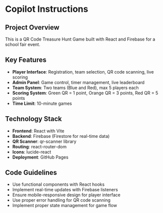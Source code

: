 # Copilot Instructions

<!-- Use this file to provide workspace-specific custom instructions to Copilot. For more details, visit https://code.visualstudio.com/docs/copilot/copilot-customization#_use-a-githubcopilotinstructionsmd-file -->

## Project Overview
This is a QR Code Treasure Hunt Game built with React and Firebase for a school fair event.

## Key Features
- **Player Interface**: Registration, team selection, QR code scanning, live scoring
- **Admin Panel**: Game control, timer management, live leaderboard
- **Team System**: Two teams (Blue and Red), max 5 players each
- **Scoring System**: Green QR = 1 point, Orange QR = 3 points, Red QR = 5 points
- **Time Limit**: 10-minute games

## Technology Stack
- **Frontend**: React with Vite
- **Backend**: Firebase (Firestore for real-time data)
- **QR Scanner**: qr-scanner library
- **Routing**: react-router-dom
- **Icons**: lucide-react
- **Deployment**: GitHub Pages

## Code Guidelines
- Use functional components with React hooks
- Implement real-time updates with Firebase listeners
- Ensure mobile-responsive design for player interface
- Use proper error handling for QR code scanning
- Implement proper state management for game flow
